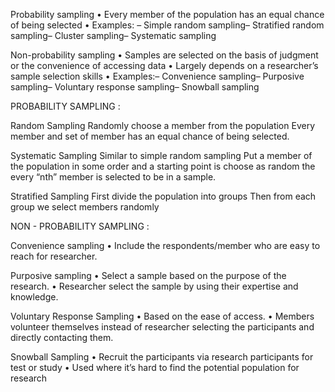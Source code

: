 Probability sampling
 • Every member of the population has an 
equal chance of being selected
 • Examples: – Simple random sampling– Stratified random sampling– Cluster sampling– Systematic sampling
 
 Non-probability sampling
 • Samples are selected on the basis of 
judgment or the convenience of accessing 
data
 • Largely depends on a researcher’s sample 
selection skills
 • Examples:– Convenience sampling– Purposive sampling– Voluntary  response sampling– Snowball sampling

PROBABILITY SAMPLING :

Random Sampling
 Randomly choose a member from the population
 Every member and set of member has an equal chance of being selected.

Systematic Sampling
 Similar to simple random sampling
 Put a member of the population in some order and a starting point is choose as random the every “nth” 
member is selected to be in a sample.

Stratified Sampling
 First divide the population into groups
 Then from each group we select members randomly


NON - PROBABILITY SAMPLING : 

 Convenience sampling
 • Include the respondents/member who are easy to reach for researcher.

 Purposive sampling
 • Select a sample based on the purpose of the research.
 • Researcher select the sample by using their expertise and knowledge.

 Voluntary  Response Sampling
 • Based on the ease of access.
 • Members volunteer themselves instead of researcher selecting the participants and directly contacting them.  

 Snowball Sampling 
• Recruit the participants via research participants for test or study
• Used where it’s hard to find the potential population for research

